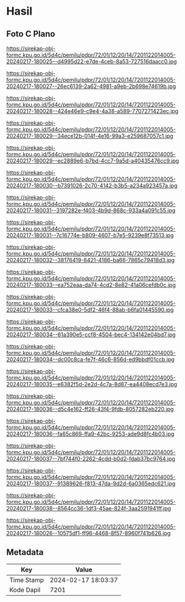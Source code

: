 # Hasil

## Foto C Plano

https://sirekap-obj-formc.kpu.go.id/5d4c/pemilu/pdpr/72/01/12/20/14/7201122014005-20240217-180025--d4995d22-e7de-4ceb-8a53-727516daacc0.jpg

https://sirekap-obj-formc.kpu.go.id/5d4c/pemilu/pdpr/72/01/12/20/14/7201122014005-20240217-180027--26ec6139-2a62-4981-a9eb-2b698e74619b.jpg

https://sirekap-obj-formc.kpu.go.id/5d4c/pemilu/pdpr/72/01/12/20/14/7201122014005-20240217-180028--424e46e9-c9e4-4a38-a589-7707271423ec.jpg

https://sirekap-obj-formc.kpu.go.id/5d4c/pemilu/pdpr/72/01/12/20/14/7201122014005-20240217-180029--34ece12b-014f-4e16-99a3-e259687057c1.jpg

https://sirekap-obj-formc.kpu.go.id/5d4c/pemilu/pdpr/72/01/12/20/14/7201122014005-20240217-180029--ec2889e6-b7bd-4cc7-9a5d-a40435476cc9.jpg

https://sirekap-obj-formc.kpu.go.id/5d4c/pemilu/pdpr/72/01/12/20/14/7201122014005-20240217-180030--b7391026-2c70-4142-b3b5-a234a923457a.jpg

https://sirekap-obj-formc.kpu.go.id/5d4c/pemilu/pdpr/72/01/12/20/14/7201122014005-20240217-180031--3197282e-f403-4b9d-868c-933a4a091c55.jpg

https://sirekap-obj-formc.kpu.go.id/5d4c/pemilu/pdpr/72/01/12/20/14/7201122014005-20240217-180031--7c16774e-b809-4607-b7e5-9239e8f73513.jpg

https://sirekap-obj-formc.kpu.go.id/5d4c/pemilu/pdpr/72/01/12/20/14/7201122014005-20240217-180032--38176419-8421-4186-ba66-7865c79418d3.jpg

https://sirekap-obj-formc.kpu.go.id/5d4c/pemilu/pdpr/72/01/12/20/14/7201122014005-20240217-180033--ea752eaa-da74-4cd2-8e82-41a06cefdb0c.jpg

https://sirekap-obj-formc.kpu.go.id/5d4c/pemilu/pdpr/72/01/12/20/14/7201122014005-20240217-180033--cfca38e0-5df2-46f4-88ab-b6fa01445590.jpg

https://sirekap-obj-formc.kpu.go.id/5d4c/pemilu/pdpr/72/01/12/20/14/7201122014005-20240217-180034--61a390e5-ccf8-4504-bec4-134142e04bd7.jpg

https://sirekap-obj-formc.kpu.go.id/5d4c/pemilu/pdpr/72/01/12/20/14/7201122014005-20240217-180034--dc00c8ca-fe7f-46c6-856d-ed9bbdf01ccb.jpg

https://sirekap-obj-formc.kpu.go.id/5d4c/pemilu/pdpr/72/01/12/20/14/7201122014005-20240217-180035--e6382f5d-2e2d-4c7a-8d87-ea4408ecd7e3.jpg

https://sirekap-obj-formc.kpu.go.id/5d4c/pemilu/pdpr/72/01/12/20/14/7201122014005-20240217-180036--d5c4e162-ff26-43f4-9fdb-8057282eb220.jpg

https://sirekap-obj-formc.kpu.go.id/5d4c/pemilu/pdpr/72/01/12/20/14/7201122014005-20240217-180036--fa65c869-ffa9-42bc-9253-ade9d8fc4b03.jpg

https://sirekap-obj-formc.kpu.go.id/5d4c/pemilu/pdpr/72/01/12/20/14/7201122014005-20240217-180037--7bf744f0-2262-4cdd-b0d2-fdab37bc9764.jpg

https://sirekap-obj-formc.kpu.go.id/5d4c/pemilu/pdpr/72/01/12/20/14/7201122014005-20240217-180037--91389626-f813-47da-9d2d-6a0365edc621.jpg

https://sirekap-obj-formc.kpu.go.id/5d4c/pemilu/pdpr/72/01/12/20/14/7201122014005-20240217-180038--8564cc36-1df3-45ae-824f-3aa2591941ff.jpg

https://sirekap-obj-formc.kpu.go.id/5d4c/pemilu/pdpr/72/01/12/20/14/7201122014005-20240217-180026--10575df1-ff96-4468-8f57-8960f741b626.jpg


## Metadata

| Key        | Value               |
| ---------- | ------------------- |
| Time Stamp | 2024-02-17 18:03:37 |
| Kode Dapil | 7201                |



